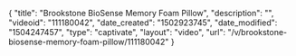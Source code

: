 {
    "title": "Brookstone BioSense Memory Foam Pillow",
    "description": "",
    "videoid": "111180042",
    "date_created": "1502923745",
    "date_modified": "1504247457",
    "type": "captivate",
    "layout": "video",
    "url": "\/v\/brookstone-biosense-memory-foam-pillow\/111180042"
}